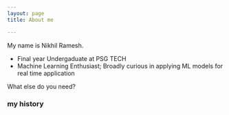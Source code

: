 ```yaml
---
layout: page
title: About me

---
```


My name is Nikhil Ramesh.

- Final year Undergaduate at PSG TECH
- Machine Learning Enthusiast; Broadly curious in
  applying ML models for real time application

What else do you need?

### my history

